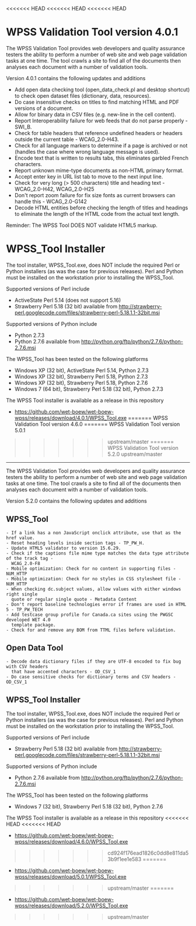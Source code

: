 <<<<<<< HEAD
<<<<<<< HEAD
<<<<<<< HEAD
# WPSS Validation Tool version 4.0.1

The WPSS Validation Tool provides web developers and quality assurance testers the ability to perform a number of web site and web page validation tasks at one time. The tool crawls a site to find all of the documents then analyses each document with a number of validation tools.

Version 4.0.1 contains the following updates and additions
 - Add open data checking tool (open_data_check.pl and desktop shortcut)  to check open dataset files (dictionary, data, resources).
 - Do case insensitive checks on titles to find matching HTML and PDF versions of a document.
 - Allow for binary data in CSV files (e.g. new-line in the cell content).
 - Report Interoperability failure for web feeds that do not parse properly - SWI_B.
 - Check for table headers that reference undefined headers or headers outside the current table - WCAG_2.0-H43.
 - Check for all language markers to determine if a page is archived or not (handles the case where wrong language message is used).
 - Encode text that is written to results tabs, this eliminates garbled French characters.
 - Report unknown mime-type documents as non-HTML primary format.
 - Accept enter key in URL list tab to move to the next input line.
 - Check for very long (> 500 characters) title and heading text - WCAG_2.0-H42, WCAG_2.0-H25
 - Don't report zoom failure for fix size fonts as current browsers can handle this - WCAG_2.0-G142
 - Decode HTML entities before checking the length of titles and headings to eliminate the length of the HTML code from the actual text length.


Reminder: The WPSS Tool DOES NOT validate HTML5 markup.

# WPSS_Tool Installer

The tool installer, WPSS_Tool.exe, does NOT include the required Perl or Python installers (as was the case for previous releases).  Perl and Python must be installed on the workstation prior to installing the WPSS_Tool.

Supported versions of Perl include
  - ActiveState Perl 5.14 (does not support 5.16)
  - Strawberry Perl 5.18 (32 bit) available from http://strawberry-perl.googlecode.com/files/strawberry-perl-5.18.1.1-32bit.msi

Supported versions of Python include
  - Python 2.7.3
  - Python 2.7.6 available from http://python.org/ftp/python/2.7.6/python-2.7.6.msi

The WPSS_Tool has been tested on the following platforms
  - Windows XP (32 bit), ActiveState Perl 5.14, Python 2.7.3
  - Windows XP (32 bit), Strawberry Perl 5.18, Python 2.7.3
  - Windows XP (32 bit), Strawberry Perl 5.18, Python 2.7.6
  - Windows 7 (64 bit), Strawberry Perl 5.18 (32 bit), Python 2.7.3

The WPSS Tool installer is available as a release in this repository
  - https://github.com/wet-boew/wet-boew-wpss/releases/download/4.0.1/WPSS_Tool.exe
=======
WPSS Validation Tool version 4.6.0
=======
WPSS Validation Tool version 5.0.1
>>>>>>> upstream/master
=======
WPSS Validation Tool version 5.2.0
>>>>>>> upstream/master
-----------------------------------

The WPSS Validation Tool provides web developers and quality assurance testers the ability to perform a number of web site and web page validation tasks at one time. The tool crawls a site to find all of the documents then analyses each document with a number of validation tools.

Version 5.2.0 contains the following updates and additions

WPSS_Tool
---------

    - If a link has a non JavaScript onclick attribute, use that as the href value.
    - Reset heading levels inside section tags - TP_PW_H.
    - Update HTML5 validator to version 15.6.29.
    - Check if the captions file mime type matches the data type attribute of the track tag - 
      WCAG_2.0-F8
    - Mobile optimization: Check for no content in supporting files - NUM_HTTP
    - Mobile optimization: Check for no styles in CSS stylesheet file - NUM_HTTP
    - When checking dc.subject values, allow values with either windows right single 
      quote or regular single quote - Metadata Content
    - Don't report baseline technologies error if frames are used in HTML 5 - TP_PW_TECH
    - Add testcase group profile for Canada.ca sites using the PWGSC developed WET 4.0 
      template package.
    - Check for and remove any BOM from TTML files before validation.

Open Data Tool
--------------

    - Decode data dictionary files if they are UTF-8 encoded to fix bug with CSV headers 
      that have accented characters - OD_CSV_1
    - Do case sensitive checks for dictionary terms and CSV headers - OD_CSV_1


WPSS_Tool Installer
---------------------

The tool installer, WPSS_Tool.exe, does NOT include the required Perl or Python installers (as was the case for previous releases).  Perl and Python must be installed on the workstation prior to installing the WPSS_Tool.

Supported versions of Perl include
- Strawberry Perl 5.18 (32 bit) available from http://strawberry-perl.googlecode.com/files/strawberry-perl-5.18.1.1-32bit.msi

Supported versions of Python include
- Python 2.7.6 available from http://python.org/ftp/python/2.7.6/python-2.7.6.msi

The WPSS_Tool has been tested on the following platforms
- Windows 7 (32 bit), Strawberry Perl 5.18 (32 bit), Python 2.7.6

The WPSS Tool installer is available as a release in this repository
<<<<<<< HEAD
<<<<<<< HEAD
  - https://github.com/wet-boew/wet-boew-wpss/releases/download/4.6.0/WPSS_Tool.exe
>>>>>>> cd924f176ead1826c0dd8e811da53b9f1ee1e583
=======
  - https://github.com/wet-boew/wet-boew-wpss/releases/download/5.0.1/WPSS_Tool.exe
>>>>>>> upstream/master
=======
  - https://github.com/wet-boew/wet-boew-wpss/releases/download/5.2.0/WPSS_Tool.exe
>>>>>>> upstream/master
